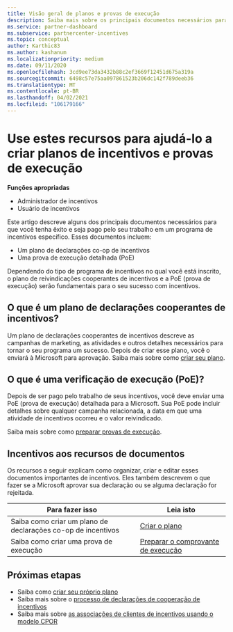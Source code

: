 ```yaml
---
title: Visão geral de planos e provas de execução
description: Saiba mais sobre os principais documentos necessários para incentivos, incluindo um plano de declarações cooperantes de incentivos e uma PoE (prova de execução) detalhada.
ms.service: partner-dashboard
ms.subservice: partnercenter-incentives
ms.topic: conceptual
author: Karthic83
ms.author: kashanum
ms.localizationpriority: medium
ms.date: 09/11/2020
ms.openlocfilehash: 3cd9ee73da3432b88c2ef3669f12451d675a319a
ms.sourcegitcommit: 6498c57e75aa097861523b206dc142f789deeb36
ms.translationtype: MT
ms.contentlocale: pt-BR
ms.lasthandoff: 04/02/2021
ms.locfileid: "106179166"
---
```

# <a name="use-these-resources-to-help-you-create-incentives-plans-and-proofs-of-execution"></a>Use estes recursos para ajudá-lo a criar planos de incentivos e provas de execução

**Funções apropriadas**

- Administrador de incentivos
- Usuário de incentivos

Este artigo descreve alguns dos principais documentos necessários para que você tenha êxito e seja pago pelo seu trabalho em um programa de incentivos específico. Esses documentos incluem:

- Um plano de declarações co-op de incentivos
- Uma prova de execução detalhada (PoE)

Dependendo do tipo de programa de incentivos no qual você está inscrito, o plano de reivindicações cooperantes de incentivos e a PoE (prova de execução) serão fundamentais para o seu sucesso com incentivos.

## <a name="what-is-an-incentives-co-op-claims-plan"></a>O que é um plano de declarações cooperantes de incentivos?

Um plano de declarações cooperantes de incentivos descreve as campanhas de marketing, as atividades e outros detalhes necessários para tornar o seu programa um sucesso. Depois de criar esse plano, você o enviará à Microsoft para aprovação. Saiba mais sobre como [criar seu plano](incentives-create-your-plan.md).

## <a name="what-is-a-proof-of-execution-poe"></a>O que é uma verificação de execução (PoE)?

Depois de ser pago pelo trabalho de seus incentivos, você deve enviar uma PoE (prova de execução) detalhada para a Microsoft. Sua PoE pode incluir detalhes sobre qualquer campanha relacionada, a data em que uma atividade de incentivos ocorreu e o valor reivindicado. 

Saiba mais sobre como [preparar provas de execução](incentives-prepare-your-proof-of-execution.md).

## <a name="incentives-document-resources"></a>Incentivos aos recursos de documentos

Os recursos a seguir explicam como organizar, criar e editar esses documentos importantes de incentivos. Eles também descrevem o que fazer se a Microsoft aprovar sua declaração ou se alguma declaração for rejeitada.

|  **Para fazer isso**  |  **Leia isto**  |
|--------------|-----------|
| Saiba como criar um plano de declarações co-op de incentivos | [Criar o plano](incentives-create-your-plan.md)  |
Saiba como criar uma prova de execução | [Preparar o comprovante de execução](incentives-prepare-your-proof-of-execution.md)  |

## <a name="next-steps"></a>Próximas etapas

- Saiba como [criar seu próprio plano](incentives-create-your-plan.md)
- Saiba mais sobre o [processo de declarações de cooperação de incentivos](claims-overview.md)
- Saiba mais sobre [as associações de clientes de incentivos usando o modelo CPOR](submit-osa-claim.md)